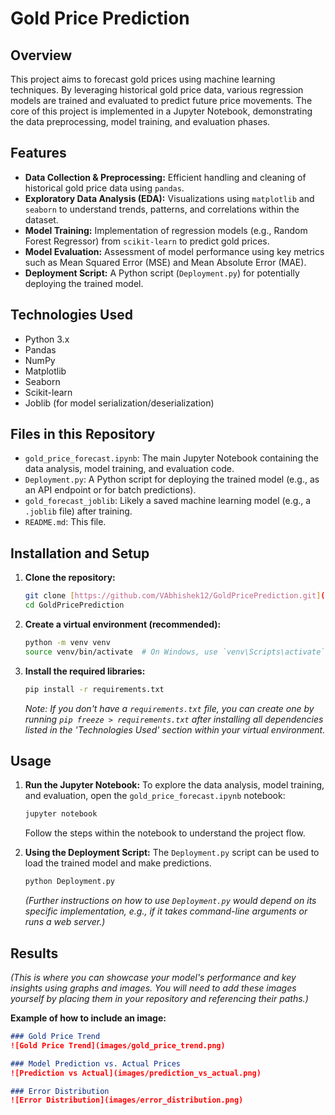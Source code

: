 # Gold Price Prediction

## Overview
This project aims to forecast gold prices using machine learning techniques. By leveraging historical gold price data, various regression models are trained and evaluated to predict future price movements. The core of this project is implemented in a Jupyter Notebook, demonstrating the data preprocessing, model training, and evaluation phases.

## Features
- **Data Collection & Preprocessing:** Efficient handling and cleaning of historical gold price data using `pandas`.
- **Exploratory Data Analysis (EDA):** Visualizations using `matplotlib` and `seaborn` to understand trends, patterns, and correlations within the dataset.
- **Model Training:** Implementation of regression models (e.g., Random Forest Regressor) from `scikit-learn` to predict gold prices.
- **Model Evaluation:** Assessment of model performance using key metrics such as Mean Squared Error (MSE) and Mean Absolute Error (MAE).
- **Deployment Script:** A Python script (`Deployment.py`) for potentially deploying the trained model.

## Technologies Used
- Python 3.x
- Pandas
- NumPy
- Matplotlib
- Seaborn
- Scikit-learn
- Joblib (for model serialization/deserialization)

## Files in this Repository
- `gold_price_forecast.ipynb`: The main Jupyter Notebook containing the data analysis, model training, and evaluation code.
- `Deployment.py`: A Python script for deploying the trained model (e.g., as an API endpoint or for batch predictions).
- `gold_forecast_joblib`: Likely a saved machine learning model (e.g., a `.joblib` file) after training.
- `README.md`: This file.

## Installation and Setup

1.  **Clone the repository:**
    ```bash
    git clone [https://github.com/VAbhishek12/GoldPricePrediction.git](https://github.com/VAbhishek12/GoldPricePrediction.git)
    cd GoldPricePrediction
    ```

2.  **Create a virtual environment (recommended):**
    ```bash
    python -m venv venv
    source venv/bin/activate  # On Windows, use `venv\Scripts\activate`
    ```

3.  **Install the required libraries:**
    ```bash
    pip install -r requirements.txt
    ```
    *Note: If you don't have a `requirements.txt` file, you can create one by running `pip freeze > requirements.txt` after installing all dependencies listed in the 'Technologies Used' section within your virtual environment.*

## Usage

1.  **Run the Jupyter Notebook:**
    To explore the data analysis, model training, and evaluation, open the `gold_price_forecast.ipynb` notebook:
    ```bash
    jupyter notebook
    ```
    Follow the steps within the notebook to understand the project flow.

2.  **Using the Deployment Script:**
    The `Deployment.py` script can be used to load the trained model and make predictions.
    ```bash
    python Deployment.py
    ```
    *(Further instructions on how to use `Deployment.py` would depend on its specific implementation, e.g., if it takes command-line arguments or runs a web server.)*

## Results
*(This is where you can showcase your model's performance and key insights using graphs and images. You will need to add these images yourself by placing them in your repository and referencing their paths.)*

**Example of how to include an image:**
```markdown
### Gold Price Trend
![Gold Price Trend](images/gold_price_trend.png)

### Model Prediction vs. Actual Prices
![Prediction vs Actual](images/prediction_vs_actual.png)

### Error Distribution
![Error Distribution](images/error_distribution.png)

